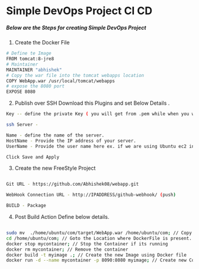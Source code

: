 # Simple DevOps Project CI CD

##### Below are the Steps for creating Simple DevOps Project  

1. Create the Docker File

```sh
# Define te Image 
FROM tomcat:8-jre8
# Maintainer 
MAINTAINER "abhishek"
# Copy the war file into the tomcat webapps location 
COPY WebApp.war /usr/local/tomcat/webapps
# expose the 8080 port
EXPOSE 8080
```

2. Publish over SSH  Download this Plugins and set Below Details .

```sh
Key -- define the private Key ( you will get from .pem while when you will open as text file)

ssh Server - 

Name - define the name of the server.
HostName - Provide the IP address of your server.
UserName - Provide the user name here ex. if we are using Ubuntu ec2 instance then username is ubuntu

Click Save and Apply 
```

3. Create the new FreeStyle Project 
```sh

Git URL - https://github.com/Abhishek08/webapp.git

WebHook Connection URL - http://IPADDRESS/github-webhook/ (push)

BUILD - Package 
```
4. Post Build Action Define below details.

```sh

sudo mv  ./home/ubuntu/com/target/WebApp.war /home/ubuntu/com; // Copy the war file into the your Server Location 
cd /home/ubuntu/com; // Goto the Location where DockerFile is present.
docker stop mycontainer; // Stop the Container if its running 
docker rm mycontainer; // Remove the container
docker build -t myimage .; // Create the new Image using Docker file
docker run -d --name mycontainer -p 8090:8080 myimage; // Create new Container using the custom Image.

```
